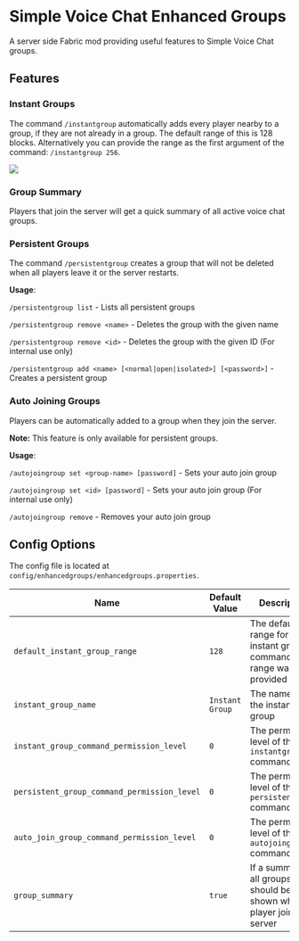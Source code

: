 # Simple Voice Chat Enhanced Groups

A server side Fabric mod providing useful features to Simple Voice Chat groups.

## Features

### Instant Groups

The command `/instantgroup`  automatically adds every player nearby to a group,
if they are not already in a group.
The default range of this is 128 blocks.
Alternatively you can provide the range as the first argument of the command: `/instantgroup 256`.

![](https://media0.giphy.com/media/dDEqQ6hIwd9NvWscGF/giphy.gif)

### Group Summary

Players that join the server will get a quick summary of all active voice chat groups.

### Persistent Groups

The command `/persistentgroup` creates a group that will not be deleted when all players leave it or the server
restarts.

**Usage**:

`/persistentgroup list` - Lists all persistent groups

`/persistentgroup remove <name>` - Deletes the group with the given name

`/persistentgroup remove <id>` - Deletes the group with the given ID (For internal use only)

`/persistentgroup add <name> [<normal|open|isolated>] [<password>]` - Creates a persistent group

### Auto Joining Groups

Players can be automatically added to a group when they join the server.

**Note:** This feature is only available for persistent groups.

**Usage**:

`/autojoingroup set <group-name> [password]` - Sets your auto join group

`/autojoingroup set <id> [password]` - Sets your auto join group (For internal use only)

`/autojoingroup remove` - Removes your auto join group

## Config Options

The config file is located at `config/enhancedgroups/enhancedgroups.properties`.

| Name                                        | Default Value   | Description                                                               |
|---------------------------------------------|-----------------|---------------------------------------------------------------------------|
| `default_instant_group_range`               | `128`           | The default range for the instant group command if no range was provided  |
| `instant_group_name`                        | `Instant Group` | The name of the instant group                                             |
| `instant_group_command_permission_level`    | `0`             | The permission level of the `instantgroup` command                        |
| `persistent_group_command_permission_level` | `0`             | The permission level of the `persistentgroup` command                     |
| `auto_join_group_command_permission_level`  | `0`             | The permission level of the `autojoingroup` command                       |
| `group_summary`                             | `true`          | If a summary of all groups should be shown when a player joins the server |

